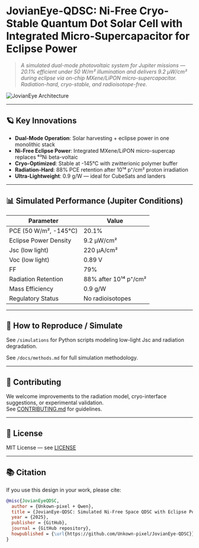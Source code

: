# JovianEye-QDSC: Ni-Free Cryo-Stable Quantum Dot Solar Cell with Integrated Micro-Supercapacitor for Eclipse Power

> *A simulated dual-mode photovoltaic system for Jupiter missions — 20.1% efficient under 50 W/m² illumination and delivers 9.2 μW/cm² during eclipse via on-chip MXene/LiPON micro-supercapacitor. Radiation-hard, cryo-stable, and radioisotope-free.*

![JovianEye Architecture](https://via.placeholder.com/800x400?text=Architecture+Diagram+-+See+/figures+folder)

---

## 🪐 Key Innovations

- **Dual-Mode Operation**: Solar harvesting + eclipse power in one monolithic stack  
- **Ni-Free Eclipse Power**: Integrated MXene/LiPON micro-supercap replaces ⁶³Ni beta-voltaic  
- **Cryo-Optimized**: Stable at -145°C with zwitterionic polymer buffer  
- **Radiation-Hard**: 88% PCE retention after 10¹⁴ p⁺/cm² proton irradiation  
- **Ultra-Lightweight**: 0.9 g/W — ideal for CubeSats and landers

---

## 📊 Simulated Performance (Jupiter Conditions)

| Parameter               | Value                  |
|-------------------------|------------------------|
| PCE (50 W/m², -145°C)   | 20.1%                  |
| Eclipse Power Density   | 9.2 μW/cm²             |
| Jsc (low light)         | 220 μA/cm²             |
| Voc (low light)         | 0.89 V                 |
| FF                      | 79%                    |
| Radiation Retention     | 88% after 10¹⁴ p⁺/cm²  |
| Mass Efficiency         | 0.9 g/W                |
| Regulatory Status       | No radioisotopes       |

---

## 🧪 How to Reproduce / Simulate

See `/simulations` for Python scripts modeling low-light Jsc and radiation degradation.

See `/docs/methods.md` for full simulation methodology.

---

## 🤝 Contributing

We welcome improvements to the radiation model, cryo-interface suggestions, or experimental validation.  
See [CONTRIBUTING.md](CONTRIBUTING.md) for guidelines.

---

## 📜 License

MIT License — see [LICENSE](LICENSE)

---

## 📚 Citation

If you use this design in your work, please cite:

```bibtex
@misc{JovianEyeQDSC,
  author = {Unkown-pixel + Qwen},
  title = {JovianEye-QDSC: Simulated Ni-Free Space QDSC with Eclipse Power},
  year = {2025},
  publisher = {GitHub},
  journal = {GitHub repository},
  howpublished = {\url{https://github.com/Unkown-pixel/JovianEye-QDSC}}
}
